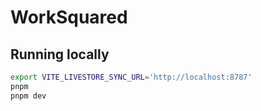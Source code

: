 # WorkSquared

## Running locally

```bash
export VITE_LIVESTORE_SYNC_URL='http://localhost:8787'
pnpm
pnpm dev
```
